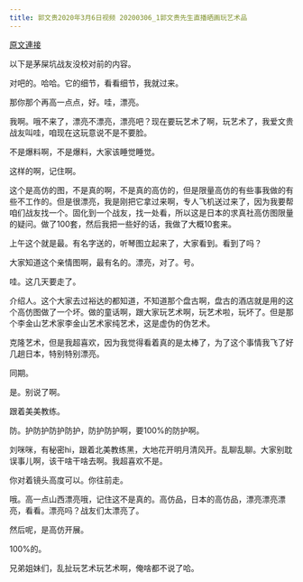 ```yaml
---
title: 郭文贵2020年3月6日视频 20200306_1郭文贵先生直播晒画玩艺术品
---
```


[原文連接](https://gnews.org/ThreadView/53479259)

以下是茅屎坑战友没校对前的内容。

  

  

  对吧的。哈哈。它的细节，看看细节，我就过来。

  那你那个再高一点点，好。哇，漂亮。

  

  我啊。哦不来了，漂亮不漂亮，漂亮吧？现在要玩艺术了啊，玩艺术了，我爱文贵战友叫哇，咱现在这玩意说不是不要脸。

  不是爆料啊，不是爆料，大家该睡觉睡觉。

  这样的啊，记住啊。

  这个是高仿的图，不是真的啊，不是真的高仿的，但是限量高仿的有些事我做的有些不工作的。但是很漂亮，我是刚把它拿过来啊，专人飞机送过来了，因为我要帮咱们战友找一个。固化到一个战友，找一处看，所以这是日本的求真社高仿图限量的疑问。做了100套，然后我把一些好的话，我做了大概10套来。

  上午这个就是最。有名字送的，听琴图立起来了，大家看到。看到了吗？

  大家知道这个亲情图啊，最有名的。漂亮，对了。号。

  哇。这几天要走了。

  介绍人。这个大家去过裕达的都知道，不知道那个盘古啊，盘古的酒店就是用的这个高仿图做了一个坏。做的童话啊，跟大家玩艺术啊，玩艺术啦，玩坏了。但是那个李金山艺术家李金山艺术家纯艺术，这是虚伪的伪艺术。

  克隆艺术，但是我超喜欢，因为我觉得看着真的是太棒了，为了这个事情我飞了好几趟日本，特别特别漂亮。

  同期。

  是。别说了啊。

  跟着美美教练。

  

  

  

  防。护防护防护防护，防护防护啊，要100%的防护啊。

  刘咪咪，有秘密hi，跟着北美教练黑，大地花开明月清风开。乱聊乱聊。大家别耽误事儿啊，该干啥干啥去啊。我超喜欢不是。

  你对着镜头高度可以。你往前走。

  哦。高一点山西漂亮哦，记住这不是真的。高仿品，日本的高仿品，漂亮漂亮漂亮，看看。漂亮吗？战友们太漂亮了。

  然后呢，是高仿开展。

  100%的。

  兄弟姐妹们，乱扯玩艺术玩艺术啊，俺啥都不说了哈。
